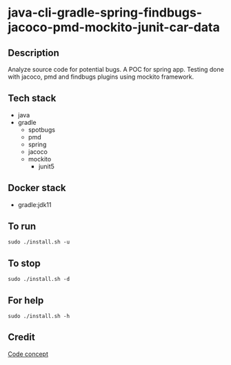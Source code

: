 # java-cli-gradle-spring-findbugs-jacoco-pmd-mockito-junit-car-data

## Description
Analyze source code for potential bugs.
A POC for spring app. Testing done with
jacoco, pmd and findbugs plugins
using mockito framework.

## Tech stack
- java
- gradle
	- spotbugs
	- pmd
  - spring
  - jacoco
  - mockito
    - junit5

## Docker stack
- gradle:jdk11

## To run
`sudo ./install.sh -u`

## To stop
`sudo ./install.sh -d`

## For help
`sudo ./install.sh -h`

## Credit
[Code concept](https://stackoverflow.com/questions/44429751/how-to-use-junit-5-with-gradle)
